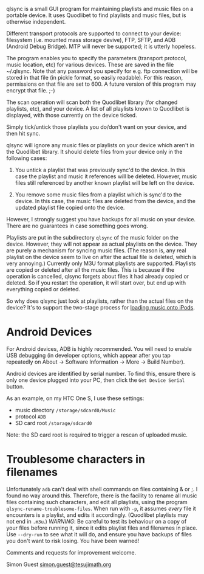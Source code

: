 qlsync is a small GUI program for maintaining playlists and music
files on a portable device.  It uses Quodlibet to find playlists and
music files, but is otherwise independent.

Different transport protocols are supported to connect to your device:
filesystem (i.e. mounted mass storage devive), FTP, SFTP, and ADB
(Android Debug Bridge).  MTP will never be supported; it is utterly
hopeless.

The program enables you to specify the parameters (transport protocol,
music location, etc) for various devices.  These are saved in the file
~/.qlsync.  Note that any password you specify for e.g. ftp connection
will be stored in that file (in pickle format, so easily readable).
For this reason, permissions on that file are set to 600.  A future
version of this program may encrypt that file.  ;-)

The scan operation will scan both the Quodlibet library (for changed
playlists, etc), and your device.  A list of all playlists known to
Quodlibet is displayed, with those currently on the device ticked.

Simply tick/untick those playlists you do/don't want on your device,
and then hit sync.

qlsync will ignore any music files or playlists on your device which
aren't in the Quodlibet library.  It should delete files from your
device only in the following cases:

   1. You untick a playlist that was previously sync'd to the device.
      In this case the playlist and music it references will be
      deleted.  However, music files still referenced by another known
      playlist will be left on the device.

   2. You remove some music files from a playlist which is sync'd to
      the device.  In this case, the music files are deleted from the
      device, and the updated playlist file copied onto the device.

However, I strongly suggest you have backups for all music on your
device.  There are no guarantees in case something goes wrong.

Playlists are put in the subdirectory `qlsync` of the music folder on
the device.  However, they will not appear as actual playlists on the
device.  They are purely a mechanism for syncing music files.  (The
reason is, any real playlist on the device seem to live on after the
actual file is deleted, which is very annoying.)  Currently only M3U
format playlists are supported.  Playlists are copied or deleted after
all the music files.  This is because if the operation is cancelled,
qlsync forgets about files it had already copied or deleted.  So if
you restart the operation, it will start over, but end up with
everything copied or deleted.

So why does qlsync just look at playlists, rather than the actual
files on the device?  It's to support the two-stage process for
[loading music onto iPods](README.iPod.md).

Android Devices
===============
For Android devices, ADB is highly recommended.  You will need to
enable USB debugging (in developer options, which appear after you tap
repeatedly on About -> Software Information -> More -> Build Number).

Android devices are identified by serial number.  To find this, ensure
there is only one device plugged into your PC, then click the `Get
Device Serial` button.

As an example, on my HTC One S, I use these settings:

* music directory `/storage/sdcard0/Music`
* protocol `ADB`
* SD card root `/storage/sdcard0`

Note: the SD card root is required to trigger a rescan of uploaded music.

Troublesome characters in filenames
===================================

Unfortunately `adb` can't deal with shell commands on files containing
& or ;.  I found no way around this.  Therefore, there is the facility
to rename all music files containing such characters, and edit all
playlists, using the program `qlsync-rename-troublesome-files`.  When
run with `-p`, it assumes *every* file it encounters is a playlist,
and edits it accordingly.  (Quodlibet playlists may not end in
`.m3u`.)  *WARNING*: Be careful to test its behaviour on a copy of
your files before running it, since it edits playlist files and
filenames in place.  Use `--dry-run` to see what it will do, and
ensure you have backups of files you don't want to risk losing.  You
have been warned!

Comments and requests for improvement welcome.

Simon Guest <simon.guest@tesujimath.org>
